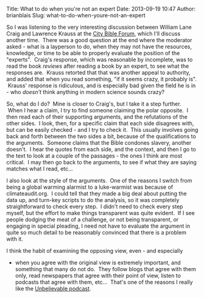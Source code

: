 Title: What to do when you're not an expert
Date: 2013-09-19 10:47
Author: brianblais
Slug: what-to-do-when-youre-not-an-expert

So I was listening to the very interesting discussion between William
Lane Craig and Lawrence Krauss at the [City Bible Forum][], which I'll
discuss another time.  There was a good question at the end where the
moderator asked - what is a layperson to do, when they may not have the
resources, knowledge, or time to be able to properly evaluate the
position of the "experts".  Craig's response, which was reasonable by
incomplete, was to read the book *reviews* after reading a book by an
expert, to see what the responses are.  Krauss retorted that that was
another appeal to authority, and added that when you read something, "if
it seems crazy, it probably is".  Krauss' response is ridiculous, and is
especially bad given the field he is in - who *doesn't* think anything
in modern science sounds crazy?

So, what do I do?  Mine is closer to Craig's, but I take it a step
further.  When I hear a claim, I try to find someone claiming the polar
opposite.  I then read each of their supporting arguments, and the
refutations of the other sides.  I look, then, for a specific claim that
each side disagrees with, but can be easily checked - and I try to check
it.  This usually involves going back and forth between the two sides a
bit, because of the qualifications to the arguments.  Someone claims
that the Bible condones slavery, another doesn't.  I hear the quotes
from each side, and the context, and then I go to the text to look at a
couple of the passages - the ones I think are most critical.  I may then
go back to the arguments, to see if what they are saying matches what I
read, etc...

I also look at the style of the arguments.  One of the reasons I switch
from being a global warming alarmist to a luke-warmist was because of
climateaudit.org.  I could tell that they made a big deal about putting
the data up, and turn-key scripts to do the analysis, so it was
completely straightforward to check every step.  I didn't need to check
every step myself, but the effort to make things transparent was quite
evident.  If I see people dodging the meat of a challenge, or not being
transparent, or engaging in special pleading, I need not have to
evaluate the argument in quite so much detail to be reasonably convinced
that there is a problem with it.

I think the habit of examining the opposing view, even - and especially
- when you agree with the original view is extremely important, and
something that many do not do.  They follow blogs that agree with them
only, read newspapers that agree with their point of view, listen to
podcasts that agree with them, etc...  That's one of the reasons I
really like the [Unbelievable podcast][].

 

 

  [City Bible Forum]: http://www.youtube.com/channel/UCt1YTYKDW8f5s5q9McoHJ_Q
  [Unbelievable podcast]: http://www.premierradio.org.uk/shows/saturday/unbelievable.aspx
